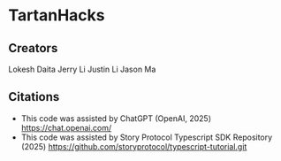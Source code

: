 # TartanHacks


## Creators
Lokesh Daita
Jerry Li
Justin Li
Jason Ma


## Citations
- This code was assisted by ChatGPT (OpenAI, 2025)
  https://chat.openai.com/
- This code was assisted by Story Protocol Typescript SDK Repository (2025)
  https://github.com/storyprotocol/typescript-tutorial.git
